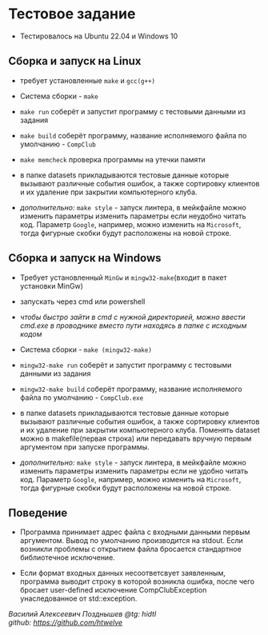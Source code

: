 # Тестовое задание

- Тестировалось на Ubuntu 22.04 и Windows 10

## Сборка и запуск на __Linux__

- требует установленные ```make``` и ```gcc(g++)```

- Система сборки - ```make``` 
- ```make run``` соберёт и запустит программу с тестовыми данными из задания
  
- ```make build``` соберёт программу, название исполняемого файла по умолчанию - ```CompClub```

- ```make memcheck``` проверка программы на утечки памяти

- в папке datasets прикладываются тестовые данные которые вызывают различные события ошибок, а также сортировку клиентов и их удаление при закрытии компьютерного клуба. 

- _дополнительно:_ ```make style``` - запуск линтера, в мейкфайле можно изменить параметры изменить параметры если неудобно читать код. Параметр ```Google```, например, можно изменить на ```Microsoft```, тогда фигурные скобки будут расположены на новой строке.

## Сборка и запуск на __Windows__

- Требует установленный ```MinGw``` и ```mingw32-make```(входит в пакет установки MinGw)

- запускать через cmd или powershell 

- _чтобы быстро зайти в cmd с нужной директорией, можно ввести cmd.exe в проводнике вместо пути находясь в папке с исходным кодом_

- Система сборки - ```make (mingw32-make)``` 

- ```mingw32-make run``` соберёт и запустит программу с тестовыми данными из задания

- ```mingw32-make build``` соберёт программу, название исполняемого файла по умолчанию - ```CompClub.exe```

- в папке datasets прикладываются тестовые данные которые вызывают различные события ошибок, а также сортировку клиентов и их удаление при закрытии компьютерного клуба. Поменять dataset можно в makefile(первая строка) или передавать вручную первым аргументом при запуске программы.

- _дополнительно:_ ```make style``` - запуск линтера, в мейкфайле можно изменить параметры изменить параметры если не удобно читать код. Параметр ```Google```, например, можно изменить на ```Microsoft```, тогда фигурные скобки будут расположены на новой строке.

## Поведение 

- Программа принимает адрес файла с входными данными первым аргументом. Вывод по умолчанию производится на stdout. Если возникли проблемы с открытием файла бросается стандартное библиотечное исключение.

- Если формат входных данных несоответсвует заявленным, программа выводит строку в которой возникла ошибка, после чего бросает user-defined исключение CompClubException унаследованное от std::exception.

_Василий Алексеевич Позднышев @tg: hidtl  
github: https://github.com/htwelve_  



